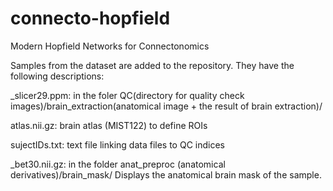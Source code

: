 # connecto-hopfield
Modern Hopfield Networks for Connectonomics


Samples from the dataset are added to the repository. They have the following descriptions:

_slicer29.ppm: in the foler QC(directory for quality check images)/brain_extraction(anatomical image + the result of brain extraction)/

atlas.nii.gz: brain atlas (MIST122) to define ROIs

sujectIDs.txt: text file linking data files to QC indices

_bet30.nii.gz: in the folder anat_preproc (anatomical derivatives)/brain_mask/
Displays the anatomical brain mask of the sample. 
